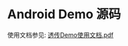 # Android Demo 源码

使用文档参见: [透传Demo使用文档.pdf](https://github.com/xlink-corp/android-sdk/blob/master/docs/%E9%80%8F%E4%BC%A0Demo%E4%BD%BF%E7%94%A8%E6%96%87%E6%A1%A3.pdf)